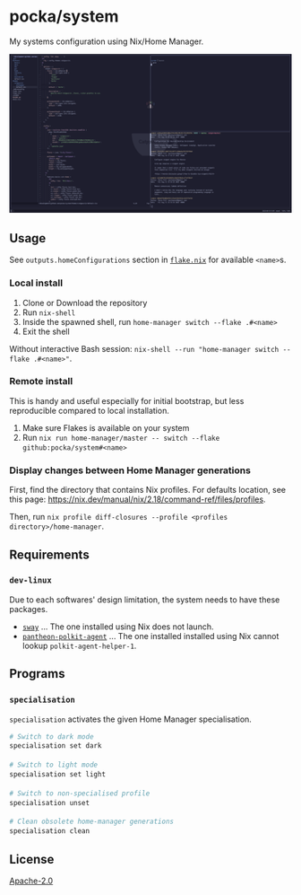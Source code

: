 # pocka/system

My systems configuration using Nix/Home Manager.

![Screenshot of the configured Wayland desktop](./screenshot.png)

## Usage

See `outputs.homeConfigurations` section in [`flake.nix`](./flake.nix) for available `<name>`s.

### Local install

1. Clone or Download the repository
2. Run `nix-shell`
3. Inside the spawned shell, run `home-manager switch --flake .#<name>`
4. Exit the shell

Without interactive Bash session: `nix-shell --run "home-manager switch --flake .#<name>"`.

### Remote install

This is handy and useful especially for initial bootstrap, but less reproducible compared to local installation.

1. Make sure Flakes is available on your system
2. Run `nix run home-manager/master -- switch --flake github:pocka/system#<name>`

### Display changes between Home Manager generations

First, find the directory that contains Nix profiles.
For defaults location, see this page: <https://nix.dev/manual/nix/2.18/command-ref/files/profiles>.

Then, run `nix profile diff-closures --profile <profiles directory>/home-manager`.

## Requirements

### `dev-linux`

Due to each softwares' design limitation, the system needs to have these packages.

- [`sway`](https://archlinux.org/packages/extra/x86_64/sway/) ... The one installed using Nix does not launch.
- [`pantheon-polkit-agent`](https://archlinux.org/packages/extra/x86_64/pantheon-polkit-agent/) ... The one installed installed using Nix cannot lookup `polkit-agent-helper-1`.

## Programs

### `specialisation`

`specialisation` activates the given Home Manager specialisation.

```sh
# Switch to dark mode
specialisation set dark

# Switch to light mode
specialisation set light

# Switch to non-specialised profile
specialisation unset

# Clean obsolete home-manager generations
specialisation clean
```

## License

[Apache-2.0](./LICENSE)
